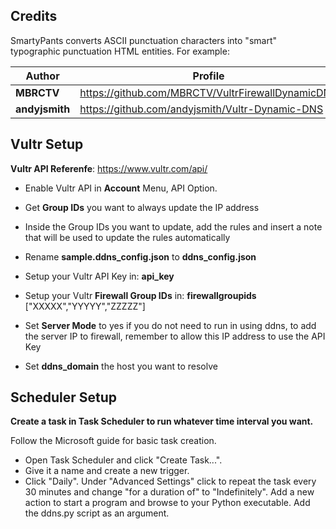 ## Credits

SmartyPants converts ASCII punctuation characters into "smart" typographic punctuation HTML entities. For example:

|                Author                          |Profile                         
|----------------|-------------------------------|
|**MBRCTV**|https://github.com/MBRCTV/VultrFirewallDynamicDNS            |
|**andyjsmith**|https://github.com/andyjsmith/Vultr-Dynamic-DNS

## Vultr Setup

**Vultr API Referenfe**: https://www.vultr.com/api/

- Enable Vultr API in **Account** Menu, API Option.
 
- Get **Group IDs** you want to always update the IP address

- Inside the Group IDs you want to update, add the rules and insert a note that will be used to update the rules automatically

- Rename **sample.ddns_config.json** to **ddns_config.json**

- Setup your Vultr API Key in: **api_key**

- Setup your Vultr **Firewall Group IDs** in: **firewallgroupids**  ["XXXXX","YYYYY","ZZZZZ"]

- Set **Server Mode** to yes if you do not need to run in using ddns, to add the server IP to firewall, remember to allow this IP address to use the API Key

- Set **ddns_domain** the host you want to resolve


## Scheduler Setup
**Create a task in Task Scheduler to run whatever time interval you want.**

Follow the Microsoft guide for basic task creation.

- Open Task Scheduler and click "Create Task...".
- Give it a name and create a new trigger.
- Click "Daily". Under "Advanced Settings" click to repeat the task every 30 minutes and change "for a duration of" to "Indefinitely".
Add a new action to start a program and browse to your Python executable. Add the ddns.py script as an argument.
